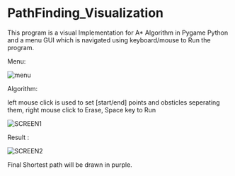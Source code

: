 # PathFinding_Visualization

This program is a visual Implementation for A* Algorithm in Pygame Python and a menu GUI
which is navigated using keyboard/mouse to Run the program. 

Menu: 

![menu](https://user-images.githubusercontent.com/28883884/107787321-9d165180-6d57-11eb-977f-2e5860398d4a.PNG)


Algorithm: 

left mouse click is used to set [start/end] points and obsticles seperating them, right mouse click to Erase, Space key to Run

![SCREEN1](https://user-images.githubusercontent.com/28883884/107786955-2711ea80-6d57-11eb-88eb-272cd2028a57.PNG)


Result : 

![SCREEN2](https://user-images.githubusercontent.com/28883884/107787026-3bee7e00-6d57-11eb-8c8a-e312444bd90a.PNG)
 
 Final Shortest path will be drawn in purple. 

